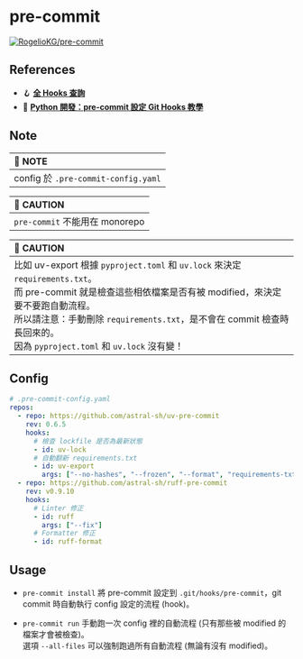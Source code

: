 # pre-commit

[![RogelioKG/pre-commit](https://img.shields.io/badge/Sync%20with%20HackMD-grey?logo=markdown)](https://hackmd.io/@RogelioKG/pre-commit)


## References
+ 🪝 [**全 Hooks 查詢**](https://pre-commit.com/hooks.html)
+ 🔗 [**Python 開發：pre-commit 設定 Git Hooks 教學**](https://blog.kyomind.tw/pre-commit/)

## Note

|📘 <span class="note">NOTE</span>|
|:---|
|config 於 `.pre-commit-config.yaml`|

|🚨 <span class="caution">CAUTION</span>|
|:---|
|`pre-commit` 不能用在 monorepo|

|🚨 <span class="caution">CAUTION</span>|
|:---|
|比如 uv-export 根據 `pyproject.toml` 和 `uv.lock` 來決定 `requirements.txt`。<br />而 pre-commit 就是檢查這些相依檔案是否有被 modified，來決定要不要跑自動流程。<br />所以請注意：手動刪除 `requirements.txt`，是不會在 commit 檢查時長回來的。<br />因為 `pyproject.toml` 和 `uv.lock` 沒有變！|

## Config

```yaml
# .pre-commit-config.yaml
repos:
  - repo: https://github.com/astral-sh/uv-pre-commit
    rev: 0.6.5
    hooks:
      # 檢查 lockfile 是否為最新狀態
      - id: uv-lock
      # 自動翻新 requirements.txt
      - id: uv-export
        args: ["--no-hashes", "--frozen", "--format", "requirements-txt", "-o=requirements.txt"]
  - repo: https://github.com/astral-sh/ruff-pre-commit
    rev: v0.9.10
    hooks:
      # Linter 修正
      - id: ruff
        args: ["--fix"]
      # Formatter 修正
      - id: ruff-format
```

## Usage

+ `pre-commit install`
  將 pre-commit 設定到 `.git/hooks/pre-commit`，git commit 時自動執行 config 設定的流程 (hook)。

+ `pre-commit run`
  手動跑一次 config 裡的自動流程 (只有那些被 modified 的檔案才會被檢查)。\
  選項 `--all-files` 可以強制跑過所有自動流程 (無論有沒有 modified)。
